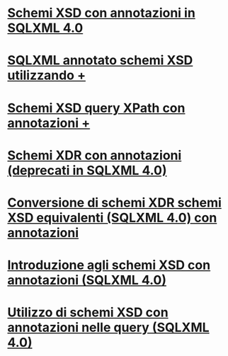 # [Schemi XSD con annotazioni in SQLXML 4.0](annotated-xsd-schemas-in-sqlxml-4-0.md)

# [SQLXML annotato schemi XSD utilizzando +](../../../relational-databases/sqlxml-annotated-xsd-schemas-using/using-annotations-in-xsd-schemas-sqlxml-4-0.md)
# [Schemi XSD query XPath con annotazioni +](../../../relational-databases/sqlxml-annotated-xsd-schemas-xpath-queries/using-xpath-queries-in-sqlxml-4-0.md)

# [Schemi XDR con annotazioni (deprecati in SQLXML 4.0)](annotated-xdr-schemas-deprecated-in-sqlxml-4-0.md)
# [Conversione di schemi XDR schemi XSD equivalenti (SQLXML 4.0) con annotazioni](converting-annotated-xdr-schemas-to-equivalent-xsd-schemas-sqlxml-4-0.md)
# [Introduzione agli schemi XSD con annotazioni (SQLXML 4.0)](introduction-to-annotated-xsd-schemas-sqlxml-4-0.md)
# [Utilizzo di schemi XSD con annotazioni nelle query (SQLXML 4.0)](using-annotated-xsd-schemas-in-queries-sqlxml-4-0.md)
